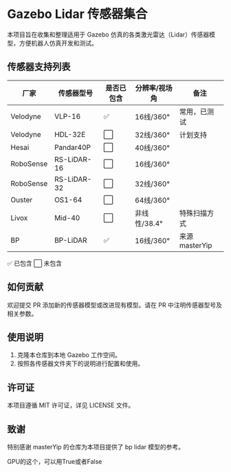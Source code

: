 # Gazebo Lidar 传感器集合

本项目旨在收集和整理适用于 Gazebo 仿真的各类激光雷达（Lidar）传感器模型，方便机器人仿真开发和测试。



## 传感器支持列表

| 厂家         | 传感器型号           | 是否已包含 | 分辨率/视场角 | 备注           |
| ------------ | -------------------- | ---------- | ------------- | -------------- |
| Velodyne     | VLP-16               | ✅         | 16线/360°     | 常用，已测试   |
| Velodyne     | HDL-32E              | ⬜         | 32线/360°     | 计划支持       |
| Hesai        | Pandar40P            | ⬜         | 40线/360°     |                |
| RoboSense    | RS-LiDAR-16          | ⬜         | 16线/360°     |                |
| RoboSense    | RS-LiDAR-32          | ⬜         | 32线/360°     |                |
| Ouster       | OS1-64               | ⬜         | 64线/360°     |                |
| Livox        | Mid-40               | ⬜         | 非线性/38.4°  | 特殊扫描方式   |
| BP           | BP-LiDAR             | ✅         | 16线/360°     | 来源masterYip  |

✅ 已包含  ⬜ 未包含

## 如何贡献

欢迎提交 PR 添加新的传感器模型或改进现有模型。请在 PR 中注明传感器型号及相关参数。

## 使用说明

1. 克隆本仓库到本地 Gazebo 工作空间。
2. 按照各传感器文件夹下的说明进行配置和使用。

## 许可证

本项目遵循 MIT 许可证，详见 LICENSE 文件。

## 致谢

特别感谢 masterYip 的仓库为本项目提供了 bp lidar 模型的参考。

GPU的这个，可以用True或者False